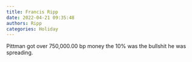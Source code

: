 ```yaml
---
title: Francis Ripp
date: 2022-04-21 09:35:48
authors: Ripp
categories: Holiday
---
```


 Pittman got over 750,000.00 bp money the 10% was the bullshit he was spreading.